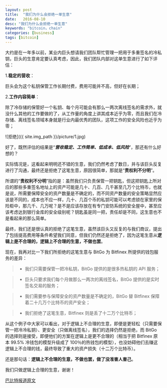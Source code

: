 ```yaml
---
layout: post
title:  "我们为什么会拒绝一单生意"
date:   2016-08-10
desc: "我们为什么会拒绝一单生意"
keywords: "bitcoin，chain"
categories: [business]
tags: [bitcoin]
---
```


大约是在一年多以前，某业内巨头想请我们团队帮忙管理一把用于多重签名的冷私钥，巨头的生意肯定要认真考虑，因此，我们团队内部对这单生意进行了如下评估：

1.**稳定的营收**：

巨头会为这个私钥保管工作长期付费，费用可能并不高，但好在长期；

2.**工作内容简单**：

除了冷存储的保管好一个私钥、每个月可能会有那么一两次离线签名的需求外，就没什么其他的工作要做的了，从工作量的角度上讲其成本近乎为零，而且我们在冷存储、离线签名领域本身就是行业内最优秀的团队，这项工作的安全风险也近乎为零；

![拒绝]({{ site.img_path }}/picture/1.jpg)

好了，既然评估的结果是“***营收稳定、工作简单、低成本、低风险***”，那还有什么好想的？


实际情况是，这看起来明明还不错的生意，我们仍然考虑了数日，并与该巨头反复进行了沟通，最终还是拒绝了这笔生意，原因很简单，那就是“**责权利不分明**”。

所谓的“**责权利不分明**”指的是：虽然我们只负责保管一把钥匙，但这把钥匙上所对应的那些多重签名地址上的资产可能是几十、几百、几千甚至几万个比特币，也就是说，所需要保障安全的资产数量是不确定的，而不同资产数量的安全策略显然应该是不同的，成本也不应一样，几十、几百个币的私钥可能可以考虑锁在家里的保险柜中，那几千、几万呢？是不是应该存放在有专门安防系统的安全屋中，甚至应该考虑达到银行金库的安全级别呢？钥匙虽是同一把，责任却是不同，这生意也不是看起来的那么简单。

最终，我们还是很认真的拒绝了这笔生意，虽然该巨头又反复的与我们商议，提出了包括提高费用等条件希望我们同意，但我们仍然还是拒绝了，因为这笔生意从**逻辑上是不合理的，逻辑上不合理的生意，不做也罢**。

现在，我再对比一下我们所拒绝的这笔生意与 BitGo 为 Bitfinex 所提供的钱包服务的差异：

> * 我们只需要保管一把冷私钥，BitGo 提供的是很多热私钥的 API 服务；

> * 巨头只要求我们每个月做那么一两次的离线签名，BitGo 提供的是实时签名交易的服务；

> * 我们需要参与保障安全的资产数量是不确定的，BitGo 替 Bitfinex 保障着二十几万个比特币的资产安全；

> * 我们拒绝了这笔生意，Bitfinex 则是丢了十二万个比特币；

从这个例子中大家可以看出，对于逻辑上不合理的生意，即便是更轻松（只需要保管一把冷冷私钥）、更安全（只做离线签名），我们的选择仍然是拒绝，而 BitGo 的选择则是接受，即便他们的方案在逻辑上是更不合理的（相当于把 Bitfinex 原本 99.5% 冷钱包的模型升级成了 100％的热钱包的模型），也没妨碍他们去赚这逻辑上不合理的钱，最终导致了重大的资产损失（十二万个比特币）。

还是那句话：**逻辑上不合理的生意，不做也罢，做了没准害人害己**。

我们只做逻辑上合理的生意，谢谢！

[巴比特报道原文](http://www.8btc.com/why-we-refuse)
